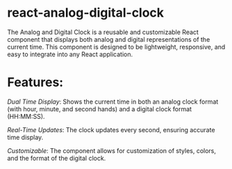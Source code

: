# react-analog-digital-clock
The Analog and Digital Clock is a reusable and customizable React component that displays both analog and digital representations of the current time. This component is designed to be lightweight, responsive, and easy to integrate into any React application.

# Features: 
*Dual Time Display*: Shows the current time in both an analog clock format (with hour, minute, and second hands) and a digital clock format (HH:MM:SS).

*Real-Time Updates*: The clock updates every second, ensuring accurate time display.

*Customizable*: The component allows for customization of styles, colors, and the format of the digital clock.
